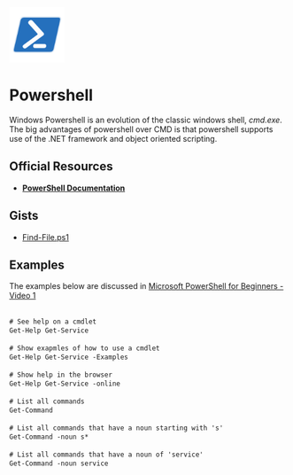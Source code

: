 <p align="left"><img src="../img/logo_powershell.png" width="100px" height="100x"></p>

# Powershell

Windows Powershell is an evolution of the classic windows shell, *cmd.exe*.  The big advantages of powershell over CMD is that powershell supports use of the .NET framework and object oriented scripting.

## Official Resources

- **[PowerShell Documentation](https://docs.microsoft.com/en-us/powershell/?view=powershell-6)**

## Gists

- [Find-File.ps1](https://gist.github.com/scottmwyant/3e39a9b36ba400b99e1da325d1dab596)

## Examples

The examples below are discussed in [Microsoft PowerShell for Beginners - Video 1](https://www.youtube.com/watch?v=IHrGresKu2w&t=1328s)

```

# See help on a cmdlet
Get-Help Get-Service

# Show exapmles of how to use a cmdlet
Get-Help Get-Service -Examples

# Show help in the browser
Get-Help Get-Service -online

# List all commands
Get-Command

# List all commands that have a noun starting with 's'
Get-Command -noun s*

# List all commands that have a noun of 'service'
Get-Command -noun service


```
